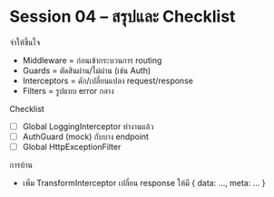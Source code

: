 # Session 04 – สรุปและ Checklist

จำให้ขึ้นใจ
- Middleware = ก่อนเข้ากระบวนการ routing
- Guards = ตัดสินผ่าน/ไม่ผ่าน (เช่น Auth)
- Interceptors = ดัก/เปลี่ยนแปลง request/response
- Filters = รูปแบบ error กลาง

Checklist
- [ ] Global LoggingInterceptor ทำงานแล้ว
- [ ] AuthGuard (mock) กับบาง endpoint
- [ ] Global HttpExceptionFilter

การบ้าน
- เพิ่ม TransformInterceptor เปลี่ยน response ให้มี { data: ..., meta: ... }
